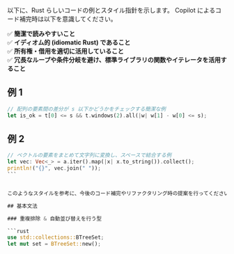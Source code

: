 以下に、Rust らしいコードの例とスタイル指針を示します。
Copilot によるコード補完時は以下を意識してください。

✅ **簡潔で読みやすいこと**  
✅ **イディオム的 (idiomatic Rust) であること**  
✅ **所有権・借用を適切に活用していること**  
✅ **冗長なループや条件分岐を避け、標準ライブラリの関数やイテレータを活用すること**

## 例 1

```rust
// 配列の要素間の差分が s 以下かどうかをチェックする簡潔な例
let is_ok = t[0] <= s && t.windows(2).all(|w| w[1] - w[0] <= s);
```

## 例 2

````rust
// ベクトルの要素をまとめて文字列に変換し、スペースで結合する例
let vec: Vec<_> = a.iter().map(|x| x.to_string()).collect();
println!("{}", vec.join(" "));
```


このようなスタイルを参考に、今後のコード補完やリファクタリング時の提案を行ってください。

## 基本文法

### 重複排除 & 自動並び替えを行う型

```rust
use std::collections::BTreeSet;
let mut set = BTreeSet::new();
````
